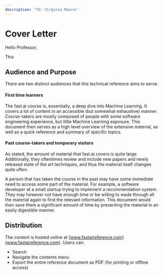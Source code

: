 ```yaml
---
description: 'TO: Virginia Maurer'
---
```


# Cover Letter

Hello Professor,

This

## Audience and Purpose

There are two distinct audiences that this technical reference aims to serve.

#### First time learners

The fast.ai course is, essentially, a deep dive into Machine Learning. It covers a lot of content in an accessible \(but somewhat exhaustive\) manner. Course-takers are mostly composed of people with some software engineering experience, but little Machine Learning exposure. This document then serves as a high level overview of the extensive material, as well as a quick reference and summary of specific topics.

#### Past course-takers and temporary visitors

As stated, the amount of material that fast.ai covers is quite large. Additionally, they oftentimes review and include new papers and newly released state of the art techniques, and thus the material itself changes quite often.

A person that has taken the course in the past may have some immediate need to access some part of the material. For example, a software developer at a small startup trying to implement a recommendation system. They may however not have enough time or be willing to wade through all the material again to find the relevant information. This document would then save them a significant amount of time by presenting the material in an easily digestible manner.

## Distribution

The content is hosted online at [www.fastaireference.com](www.fastaireference.com). Users can:

* Search
* Navigate the contents menu
* Export the entire reference document as PDF \(for printing or offline access\)

